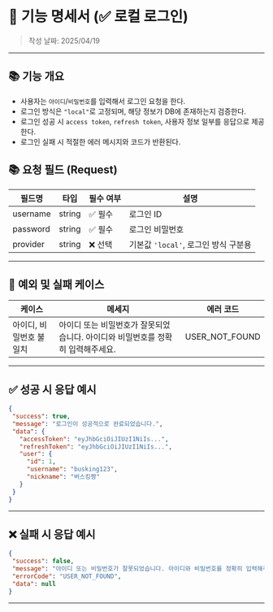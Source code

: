 # 📌 기능 명세서 (✅ 로컬 로그인)
> 작성 날짜: 2025/04/19

---

## 📚 기능 개요
- 사용자는 `아이디`/`비밀번호`를 입력해서 로그인 요청을 한다.
- 로그인 방식은 `"local"`로 고정되며, 해당 정보가 DB에 존재하는지 검증한다.
- 로그인 성공 시 `access token`, `refresh token`, 사용자 정보 일부를 응답으로 제공한다.
- 로그인 실패 시 적절한 에러 메시지와 코드가 반환된다.

## 📚 요청 필드 (Request)
| 필드명 | 타입 | 필수 여부 | 설명                      |
|-------|-----|---------|-------------------------|
| username | string | ✅ 필수 | 로그인 ID                  | 
| password | string | ✅ 필수 | 로그인 비밀번호                |
| provider | string | ❌ 선택 | 기본값 `'local'`, 로그인 방식 구분용 |


---

## 🚨 예외 및 실패 케이스
| 케이스           | 메세지                                          | 에러 코드                    |
|---------------|----------------------------------------------|--------------------------|
| 아이디, 비밀번호 불일치 | 아이디 또는 비밀번호가 잘못되었습니다. 아이디와 비밀번호를 정확히 입력해주세요. | USER_NOT_FOUND  |

---

## ✅ 성공 시 응답 예시
```json
{
 "success": true,
 "message": "로그인이 성공적으로 완료되었습니다.",
 "data": {
   "accessToken": "eyJhbGciOiJIUzI1NiIs...",
   "refreshToken": "eyJhbGciOiJIUzI1NiIs...",
   "user": {
     "id": 1,
     "username": "busking123",
     "nickname": "버스킹짱"
   }
 }
}
```

---

## ❌ 실패 시 응답 예시
```json
{
 "success": false,
 "message": "아이디 또는 비밀번호가 잘못되었습니다. 아이디와 비밀번호를 정확히 입력해주세요.",
 "errorCode": "USER_NOT_FOUND",
 "data": null
}
```

---
